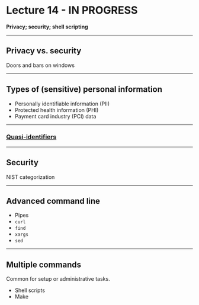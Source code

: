 # Lecture 14 - IN PROGRESS

**Privacy; security; shell scripting**

---

## Privacy vs. security

Doors and bars on windows

---

## Types of (sensitive) personal information

- Personally identifiable information (PII)
- Protected health information (PHI)
- Payment card industry (PCI) data

---

### [Quasi-identifiers](https://en.wikipedia.org/wiki/Quasi-identifier)

---

## Security

NIST categorization

---

## Advanced command line

- Pipes
- `curl`
- `find`
- `xargs`
- `sed`

---

## Multiple commands

Common for setup or administrative tasks.

- Shell scripts
- Make
